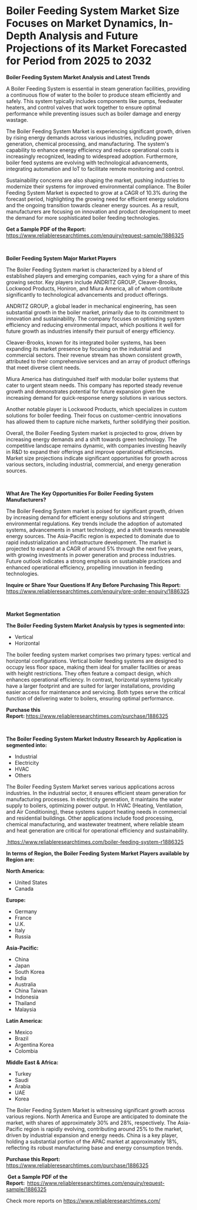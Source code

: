 <p><h1>Boiler Feeding System Market Size Focuses on Market Dynamics, In-Depth Analysis and Future Projections of its Market Forecasted for Period from 2025 to 2032</h1></p><p><strong>Boiler Feeding System Market Analysis and Latest Trends</strong></p>
<p><p>A Boiler Feeding System is essential in steam generation facilities, providing a continuous flow of water to the boiler to produce steam efficiently and safely. This system typically includes components like pumps, feedwater heaters, and control valves that work together to ensure optimal performance while preventing issues such as boiler damage and energy wastage.</p><p>The Boiler Feeding System Market is experiencing significant growth, driven by rising energy demands across various industries, including power generation, chemical processing, and manufacturing. The system's capability to enhance energy efficiency and reduce operational costs is increasingly recognized, leading to widespread adoption. Furthermore, boiler feed systems are evolving with technological advancements, integrating automation and IoT to facilitate remote monitoring and control.</p><p>Sustainability concerns are also shaping the market, pushing industries to modernize their systems for improved environmental compliance. The Boiler Feeding System Market is expected to grow at a CAGR of 10.3% during the forecast period, highlighting the growing need for efficient energy solutions and the ongoing transition towards cleaner energy sources. As a result, manufacturers are focusing on innovation and product development to meet the demand for more sophisticated boiler feeding technologies.</p></p>
<p><strong>Get a Sample PDF of the Report:&nbsp;</strong> <a href="https://www.reliableresearchtimes.com/enquiry/request-sample/1886325?utm_campaign=2240&utm_medium=2&utm_source=Github&utm_content=ia&utm_term=20022025&utm_id=boiler-feeding-system">https://www.reliableresearchtimes.com/enquiry/request-sample/1886325</a></p>
<p>&nbsp;</p>
<p><strong>Boiler Feeding System Major Market Players</strong></p>
<p><p>The Boiler Feeding System market is characterized by a blend of established players and emerging companies, each vying for a share of this growing sector. Key players include ANDRITZ GROUP, Cleaver-Brooks, Lockwood Products, Honiron, and Miura America, all of whom contribute significantly to technological advancements and product offerings.</p><p>ANDRITZ GROUP, a global leader in mechanical engineering, has seen substantial growth in the boiler market, primarily due to its commitment to innovation and sustainability. The company focuses on optimizing system efficiency and reducing environmental impact, which positions it well for future growth as industries intensify their pursuit of energy efficiency.</p><p>Cleaver-Brooks, known for its integrated boiler systems, has been expanding its market presence by focusing on the industrial and commercial sectors. Their revenue stream has shown consistent growth, attributed to their comprehensive services and an array of product offerings that meet diverse client needs.</p><p>Miura America has distinguished itself with modular boiler systems that cater to urgent steam needs. This company has reported steady revenue growth and demonstrates potential for future expansion given the increasing demand for quick-response energy solutions in various sectors.</p><p>Another notable player is Lockwood Products, which specializes in custom solutions for boiler feeding. Their focus on customer-centric innovations has allowed them to capture niche markets, further solidifying their position.</p><p>Overall, the Boiler Feeding System market is projected to grow, driven by increasing energy demands and a shift towards green technology. The competitive landscape remains dynamic, with companies investing heavily in R&D to expand their offerings and improve operational efficiencies. Market size projections indicate significant opportunities for growth across various sectors, including industrial, commercial, and energy generation sources.</p></p>
<p>&nbsp;</p>
<p><strong>What Are The Key Opportunities For Boiler Feeding System Manufacturers?</strong></p>
<p><p>The Boiler Feeding System market is poised for significant growth, driven by increasing demand for efficient energy solutions and stringent environmental regulations. Key trends include the adoption of automated systems, advancements in smart technology, and a shift towards renewable energy sources. The Asia-Pacific region is expected to dominate due to rapid industrialization and infrastructure development. The market is projected to expand at a CAGR of around 5% through the next five years, with growing investments in power generation and process industries. Future outlook indicates a strong emphasis on sustainable practices and enhanced operational efficiency, propelling innovation in feeding technologies.</p></p>
<p><strong>Inquire or Share Your Questions If Any Before Purchasing This Report:</strong> <a href="https://www.reliableresearchtimes.com/enquiry/pre-order-enquiry/1886325?utm_campaign=2240&utm_medium=2&utm_source=Github&utm_content=ia&utm_term=20022025&utm_id=boiler-feeding-system">https://www.reliableresearchtimes.com/enquiry/pre-order-enquiry/1886325</a></p>
<p>&nbsp;</p>
<p><strong>Market Segmentation</strong></p>
<p><strong>The Boiler Feeding System Market Analysis by types is segmented into:</strong></p>
<p><ul><li>Vertical</li><li>Horizontal</li></ul></p>
<p><p>The boiler feeding system market comprises two primary types: vertical and horizontal configurations. Vertical boiler feeding systems are designed to occupy less floor space, making them ideal for smaller facilities or areas with height restrictions. They often feature a compact design, which enhances operational efficiency. In contrast, horizontal systems typically have a larger footprint and are suited for larger installations, providing easier access for maintenance and servicing. Both types serve the critical function of delivering water to boilers, ensuring optimal performance.</p></p>
<p><strong>Purchase this Report:&nbsp;</strong><a href="https://www.reliableresearchtimes.com/purchase/1886325?utm_campaign=2240&utm_medium=2&utm_source=Github&utm_content=ia&utm_term=20022025&utm_id=boiler-feeding-system">https://www.reliableresearchtimes.com/purchase/1886325</a></p>
<p>&nbsp;</p>
<p><strong>The Boiler Feeding System Market Industry Research by Application is segmented into:</strong></p>
<p><ul><li>Industrial</li><li>Electricity</li><li>HVAC</li><li>Others</li></ul></p>
<p><p>The Boiler Feeding System Market serves various applications across industries. In the industrial sector, it ensures efficient steam generation for manufacturing processes. In electricity generation, it maintains the water supply to boilers, optimizing power output. In HVAC (Heating, Ventilation, and Air Conditioning), these systems support heating needs in commercial and residential buildings. Other applications include food processing, chemical manufacturing, and wastewater treatment, where reliable steam and heat generation are critical for operational efficiency and sustainability.</p></p>
<p><a href="https://www.reliableresearchtimes.com/boiler-feeding-system-r1886325?utm_campaign=2240&utm_medium=2&utm_source=Github&utm_content=ia&utm_term=20022025&utm_id=boiler-feeding-system">&nbsp;https://www.reliableresearchtimes.com/boiler-feeding-system-r1886325</a></p>
<p><strong>In terms of Region, the Boiler Feeding System Market Players available by Region are:</strong></p>
<p>
    <p> <strong> North America: </strong>
        <ul>
            <li>United States</li>
            <li>Canada</li>
        </ul>
        </p> 
    <p> <strong> Europe: </strong>
        <ul>
            <li>Germany</li>
            <li>France</li>
            <li>U.K.</li>
            <li>Italy</li>
            <li>Russia</li>
        </ul>
        </p> 
    <p> <strong> Asia-Pacific: </strong>
        <ul>
            <li>China</li>
            <li>Japan</li>
            <li>South Korea</li>
            <li>India</li>
            <li>Australia</li>
            <li>China Taiwan</li>
            <li>Indonesia</li>
            <li>Thailand</li>
            <li>Malaysia</li>
        </ul>
        </p> 
    <p> <strong> Latin America: </strong>
        <ul>
            <li>Mexico</li>
            <li>Brazil</li>
            <li>Argentina Korea</li>
            <li>Colombia</li>
        </ul>
        </p> 
    <p> <strong> Middle East & Africa: </strong>
        <ul>
            <li>Turkey</li>
            <li>Saudi</li>
            <li>Arabia</li>
            <li>UAE</li>
            <li>Korea</li>
        </ul>
    </p>
    </p>
<p><p>The Boiler Feeding System Market is witnessing significant growth across various regions. North America and Europe are anticipated to dominate the market, with shares of approximately 30% and 28%, respectively. The Asia-Pacific region is rapidly evolving, contributing around 25% to the market, driven by industrial expansion and energy needs. China is a key player, holding a substantial portion of the APAC market at approximately 18%, reflecting its robust manufacturing base and energy consumption trends.</p></p>
<p><strong>Purchase this Report: </strong><a href="https://www.reliableresearchtimes.com/purchase/1886325?utm_campaign=2240&utm_medium=2&utm_source=Github&utm_content=ia&utm_term=20022025&utm_id=boiler-feeding-system">https://www.reliableresearchtimes.com/purchase/1886325</a></p>
<p>&nbsp;<strong>Get a Sample PDF of the Report:&nbsp;&nbsp;</strong><a href="https://www.reliableresearchtimes.com/enquiry/request-sample/1886325?utm_campaign=2240&utm_medium=2&utm_source=Github&utm_content=ia&utm_term=20022025&utm_id=boiler-feeding-system">https://www.reliableresearchtimes.com/enquiry/request-sample/1886325</a></p>
<p><strong></strong></p>
<p>Check more reports on <a href="https://www.reliableresearchtimes.com/?utm_campaign=2240&utm_medium=2&utm_source=Github&utm_content=ia&utm_term=20022025&utm_id=boiler-feeding-system">https://www.reliableresearchtimes.com/</a></p>